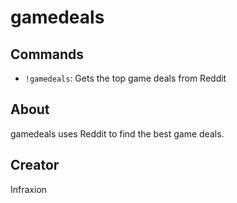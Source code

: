# gamedeals


## Commands

- `!gamedeals`: Gets the top game deals from Reddit


## About

gamedeals uses Reddit to find the best game deals.

## Creator

Infraxion
